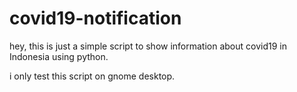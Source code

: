 # covid19-notification
hey, this is just a simple script to show information about covid19 in Indonesia using python.

i only test this script on gnome desktop.
